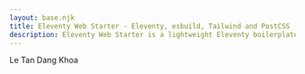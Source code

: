 ```yaml
---
layout: base.njk
title: Eleventy Web Starter - Eleventy, esbuild, Tailwind and PostCSS
description: Eleventy Web Starter is a lightweight Eleventy boilerplate utilising esbuild, Tailwind CSS and Post CSS
---
```


Le Tan Dang Khoa
